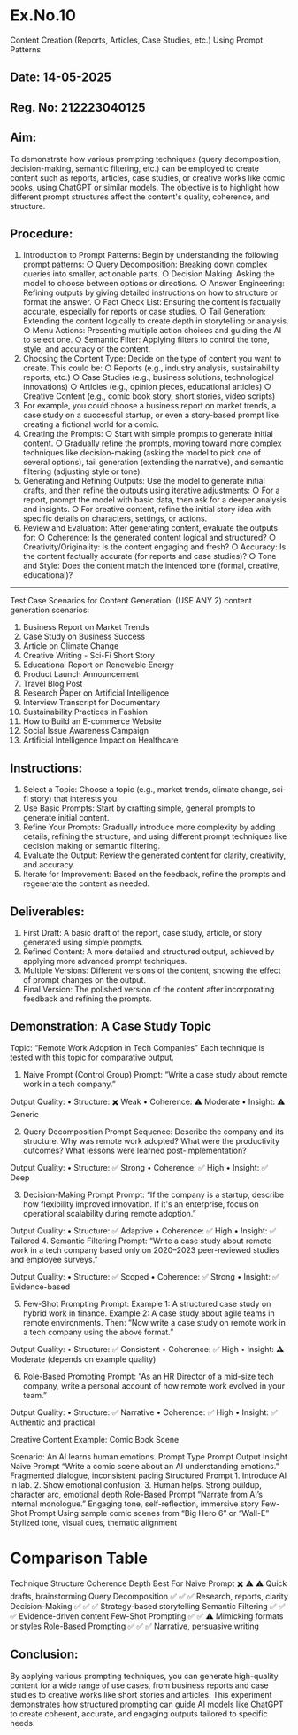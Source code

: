 # Ex.No.10
Content Creation (Reports, Articles, Case Studies, etc.) Using Prompt Patterns

## Date: 14-05-2025
## Reg. No: 212223040125

## Aim:
To demonstrate how various prompting techniques (query decomposition, decision-making, semantic filtering, etc.) can be employed to create content such as reports, articles, case studies, or creative works like comic books, using ChatGPT or similar models. The objective is to highlight how different prompt structures affect the content's quality, coherence, and structure.

## Procedure:
1.	Introduction to Prompt Patterns: Begin by understanding the following prompt patterns:
○	Query Decomposition: Breaking down complex queries into smaller, actionable parts.
○	Decision Making: Asking the model to choose between options or directions.
○	Answer Engineering: Refining outputs by giving detailed instructions on how to structure or format the answer.
○	Fact Check List: Ensuring the content is factually accurate, especially for reports or case studies.
○	Tail Generation: Extending the content logically to create depth in storytelling or analysis.
○	Menu Actions: Presenting multiple action choices and guiding the AI to select one.
○	Semantic Filter: Applying filters to control the tone, style, and accuracy of the content.
2.	Choosing the Content Type: Decide on the type of content you want to create. This could be:
○	Reports (e.g., industry analysis, sustainability reports, etc.)
○	Case Studies (e.g., business solutions, technological innovations)
○	Articles (e.g., opinion pieces, educational articles)
○	Creative Content (e.g., comic book story, short stories, video scripts)
3.	For example, you could choose a business report on market trends, a case study on a successful startup, or even a story-based prompt like creating a fictional world for a comic.
4.	Creating the Prompts:
○	Start with simple prompts to generate initial content.
○	Gradually refine the prompts, moving toward more complex techniques like decision-making (asking the model to pick one of several options), tail generation (extending the narrative), and semantic filtering (adjusting style or tone).
5.	Generating and Refining Outputs: Use the model to generate initial drafts, and then refine the outputs using iterative adjustments:
○	For a report, prompt the model with basic data, then ask for a deeper analysis and insights.
○	For creative content, refine the initial story idea with specific details on characters, settings, or actions.
6.	Review and Evaluation: After generating content, evaluate the outputs for:
○	Coherence: Is the generated content logical and structured?
○	Creativity/Originality: Is the content engaging and fresh?
○	Accuracy: Is the content factually accurate (for reports and case studies)?
○	Tone and Style: Does the content match the intended tone (formal, creative, educational)?
________________________________________
Test Case Scenarios for Content Generation: (USE ANY 2)
content generation scenarios:
1.	Business Report on Market Trends
2.	Case Study on Business Success
3.	Article on Climate Change
4.	Creative Writing - Sci-Fi Short Story
5.	Educational Report on Renewable Energy
6.	Product Launch Announcement
7.	Travel Blog Post
8.	Research Paper on Artificial Intelligence
9.	Interview Transcript for Documentary
10.	Sustainability Practices in Fashion
11.	How to Build an E-commerce Website
12.	Social Issue Awareness Campaign
13.	Artificial Intelligence Impact on Healthcare
## Instructions:
1.	Select a Topic: Choose a topic (e.g., market trends, climate change, sci-fi story) that interests you.
2.	Use Basic Prompts: Start by crafting simple, general prompts to generate initial content.
3.	Refine Your Prompts: Gradually introduce more complexity by adding details, refining the structure, and using different prompt techniques like decision making or semantic filtering.
4.	Evaluate the Output: Review the generated content for clarity, creativity, and accuracy.
5.	Iterate for Improvement: Based on the feedback, refine the prompts and regenerate the content as needed.

## Deliverables:
1.	First Draft: A basic draft of the report, case study, article, or story generated using simple prompts.
2.	Refined Content: A more detailed and structured output, achieved by applying more advanced prompt techniques.
3.	Multiple Versions: Different versions of the content, showing the effect of prompt changes on the output.
4.	Final Version: The polished version of the content after incorporating feedback and refining the prompts.

## Demonstration: A Case Study Topic
Topic: “Remote Work Adoption in Tech Companies”
Each technique is tested with this topic for comparative output.

1. Naive Prompt (Control Group)
Prompt: “Write a case study about remote work in a tech company.”

Output Quality:
• Structure: ✖️ Weak
• Coherence: ⚠️ Moderate
• Insight: ⚠️ Generic

2. Query Decomposition
Prompt Sequence:
Describe the company and its structure. Why was remote work adopted? What were the productivity outcomes? What lessons were learned post-implementation?

Output Quality:
• Structure: ✅ Strong
• Coherence: ✅ High
• Insight: ✅ Deep

3. Decision-Making Prompt
Prompt:
“If the company is a startup, describe how flexibility improved innovation. If it's an enterprise, focus on operational scalability during remote adoption.”

Output Quality:
• Structure: ✅ Adaptive
• Coherence: ✅ High
• Insight: ✅ Tailored
4. Semantic Filtering Prompt: “Write a case study about remote work in a tech company based only on 2020–2023 peer-reviewed studies and employee surveys.”

Output Quality: • Structure: ✅ Scoped
• Coherence: ✅ Strong
• Insight: ✅ Evidence-based

5. Few-Shot Prompting
Prompt:
Example 1: A structured case study on hybrid work in finance. Example 2: A case study about agile teams in remote environments. Then: “Now write a case study on remote work in a tech company using the above format.”

Output Quality:
• Structure: ✅ Consistent
• Coherence: ✅ High
• Insight: ⚠️ Moderate (depends on example quality)

6. Role-Based Prompting
Prompt:
“As an HR Director of a mid-size tech company, write a personal account of how remote work evolved in your team.”

Output Quality:
• Structure: ✅ Narrative
• Coherence: ✅ High
• Insight: ✅ Authentic and practical

Creative Content
Example: Comic Book Scene

Scenario: An AI learns human emotions.
Prompt Type	Prompt	Output Insight
Naive Prompt	“Write a comic scene about an AI understanding emotions.”	Fragmented dialogue, inconsistent pacing
Structured Prompt	1. Introduce AI in lab. 2. Show emotional confusion. 3. Human helps.	Strong buildup, character arc, emotional depth
Role-Based Prompt	“Narrate from AI’s internal monologue.”	Engaging tone, self-reflection, immersive story
Few-Shot Prompt	Using sample comic scenes from “Big Hero 6” or “Wall-E”	Stylized tone, visual cues, thematic alignment

# Comparison Table

Technique	Structure	Coherence	Depth	Best For
Naive Prompt	✖️	⚠️	⚠️	Quick drafts, brainstorming
Query Decomposition	✅	✅	✅	Research, reports, clarity
Decision-Making	✅	✅	✅	Strategy-based storytelling
Semantic Filtering	✅	✅	✅	Evidence-driven content
Few-Shot Prompting	✅	✅	⚠️	Mimicking formats or styles
Role-Based Prompting	✅	✅	✅	Narrative, persuasive writing

## Conclusion:
By applying various prompting techniques, you can generate high-quality content for a wide range of use cases, from business reports and case studies to creative works like short stories and articles. This experiment demonstrates how structured prompting can guide AI models like ChatGPT to create coherent, accurate, and engaging outputs tailored to specific needs.
